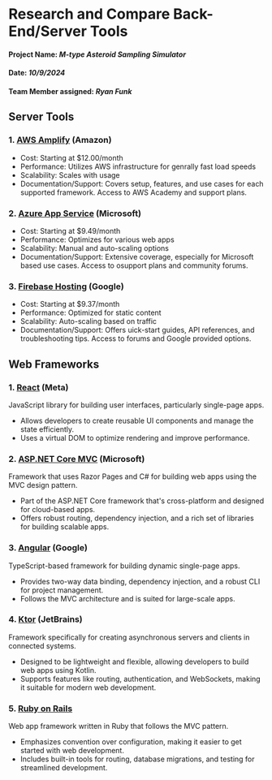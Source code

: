 # Research and Compare Back-End/Server Tools

#### **Project Name:** _M-type Asteroid Sampling Simulator_

#### **Date:** _10/9/2024_

#### **Team Member assigned:** _Ryan Funk_

## Server Tools

### 1. [AWS Amplify](https://docs.amplify.aws/) (Amazon)

- Cost: Starting at $12.00/month
- Performance: Utilizes AWS infrastructure for genrally fast load speeds
- Scalability: Scales with usage
- Documentation/Support: Covers setup, features, and use cases for each supported framework. Access to AWS Academy and support plans.

### 2. [Azure App Service](https://learn.microsoft.com/en-us/azure/app-service/) (Microsoft)

- Cost: Starting at $9.49/month
- Performance: Optimizes for various web apps
- Scalability: Manual and auto-scaling options
- Documentation/Support: Extensive coverage, especially for Microsoft based use cases. Access to osupport plans and community forums.

### 3. [Firebase Hosting](https://firebase.google.com/docs/hosting) (Google)

- Cost: Starting at $9.37/month
- Performance: Optimized for static content
- Scalability: Auto-scaling based on traffic
- Documentation/Support: Offers uick-start guides, API references, and troubleshooting tips. Access to forums and Google provided options.

## Web Frameworks

### 1. [React](https://react.dev/) (Meta)

JavaScript library for building user interfaces, particularly single-page apps.
- Allows developers to create reusable UI components and manage the state efficiently.
- Uses a virtual DOM to optimize rendering and improve performance.

### 2. [ASP.NET Core MVC](https://learn.microsoft.com/en-us/aspnet/core/mvc/overview?view=aspnetcore-8.0) (Microsoft)

Framework that uses Razor Pages and C# for building web apps using the MVC design pattern.
- Part of the ASP.NET Core framework that's cross-platform and designed for cloud-based apps.
- Offers robust routing, dependency injection, and a rich set of libraries for building scalable apps.

### 3. [Angular](https://v17.angular.io/docs) (Google)

TypeScript-based framework for building dynamic single-page apps.
- Provides two-way data binding, dependency injection, and a robust CLI for project management.
- Follows the MVC architecture and is suited for large-scale apps.


### 4. [Ktor](https://ktor.io/docs/welcome.html) (JetBrains)

Framework specifically for creating asynchronous servers and clients in connected systems.
- Designed to be lightweight and flexible, allowing developers to build web apps using Kotlin.
- Supports features like routing, authentication, and WebSockets, making it suitable for modern web development.

### 5. [Ruby on Rails](https://guides.rubyonrails.org/)

Web app framework written in Ruby that follows the MVC pattern.
- Emphasizes convention over configuration, making it easier to get started with web development. 
- Includes built-in tools for routing, database migrations, and testing for streamlined development.


